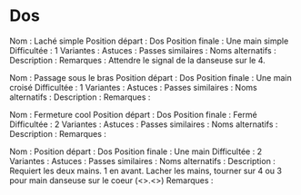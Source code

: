 Dos
===

Nom : Laché simple
Position départ : Dos
Position finale : Une main simple
Difficultée : 1
Variantes : 
Astuces : 
Passes similaires : 
Noms alternatifs : 
Description :
Remarques : Attendre le signal de la danseuse sur le 4.


Nom : Passage sous le bras
Position départ : Dos
Position finale : Une main croisé
Difficultée : 1
Variantes :
Astuces : 
Passes similaires : 
Noms alternatifs : 
Description :
Remarques :


Nom : Fermeture cool
Position départ : Dos
Position finale : Fermé
Difficultée : 2
Variantes :
Astuces : 
Passes similaires : 
Noms alternatifs : 
Description :
Remarques :

Nom : 
Position départ : Dos
Position finale : Une main 
Difficultée : 2
Variantes :
Astuces : 
Passes similaires : 
Noms alternatifs : 
Description : Requiert les deux mains. 1 en avant. Lacher les mains, tourner sur 4 ou 3 pour main danseuse sur le coeur (<>.<>)
Remarques :

